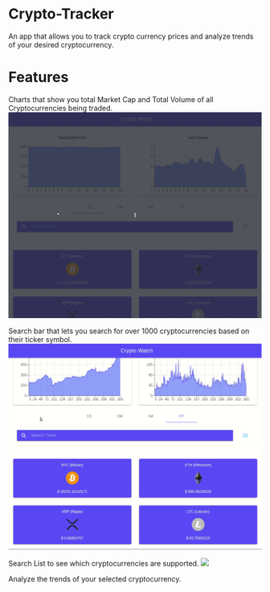 # Crypto-Tracker
An app that allows you to track crypto currency prices and analyze trends of your desired cryptocurrency.

# Features

Charts that show you total Market Cap and Total Volume of all Cryptocurrencies being traded.
![](cryptoCharts.gif)

Search bar that lets you search for over 1000 cryptocurrencies based on their ticker symbol.
![](searchCrypto.gif)

Search List to see which cryptocurrencies are supported.
![](searchCryptoList.gif)

Analyze the trends of your selected cryptocurrency.

